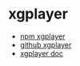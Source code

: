 # xgplayer

* [npm xgplayer](https://www.npmjs.com/package/xgplayer)
* [github xgplayer](https://github.com/bytedance/xgplayer)
* [xgplayer doc](https://v2.h5player.bytedance.com/api/#%E4%BA%8B%E4%BB%B6)
